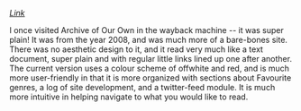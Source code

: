 <i>[Link](./images/screenshot.jpg)</i>

I once visited Archive of Our Own in the wayback machine -- it was super plain! It was from the year 2008, and was much more of a bare-bones site. There was no aesthetic design to it, and it read very much like a text document, super plain and with regular little links lined up one after another. The current version uses a colour scheme of offwhite and red, and is much more user-friendly in that it is more organized with sections about Favourite genres, a log of site development, and a twitter-feed module. It is much more intuitive in helping navigate to what you would like to read.